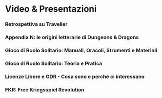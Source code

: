 # Video & Presentazioni

<div class="card">
  <h3>Retrospettiva su Traveller</h3>
  <p><b></b></p>
  <a href="https://www.youtube.com/watch?v=c60zIwHyQXM"><span class="card-link-spanner"></span></a>
</div>

<div class="card">
  <h3>Appendix N: le origini letterarie di Dungeons & Dragons</h3>
  <p><b></b></p>
  <a href="https://www.youtube.com/watch?v=mfaC9XBYQgA"><span class="card-link-spanner"></span></a>
</div>

<div class="card">
  <h3>Gioco di Ruolo Solitario: Manuali, Oracoli, Strumenti e Materiali</h3>
  <p><b></b></p>
  <a href="https://www.youtube.com/watch?v=07_g66Nt4lE"><span class="card-link-spanner"></span></a>
</div>

<div class="card">
  <h3>Gioco di Ruolo Solitario: Teoria e Pratica</h3>
  <p><b></b></p>
  <a href="https://www.youtube.com/watch?v=M75hn4TB7ME"><span class="card-link-spanner"></span></a>
</div>

<div class="card">
  <h3>Licenze Libere e GDR - Cosa sono e perché ci interessano</h3>
  <p><b></b></p>
  <a href="https://www.youtube.com/watch?v=Jeq8DoJqoTw"><span class="card-link-spanner"></span></a>
</div>

<div class="card">
  <h3>FKR: Free Kriegsspiel Revolution</h3>
  <p><b></b></p>
  <a href="https://www.youtube.com/watch?v=DF9PGYojFzw"><span class="card-link-spanner"></span></a>
</div>